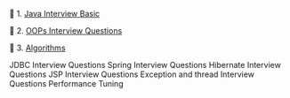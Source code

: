 :herb: 1. [Java Interview Basic](src/main/resource/static/pages/java/basic.md)

:herb: 2. [OOPs Interview Questions](src/main/resource/static/pages/java/oops.md)

:herb: 3. [Algorithms](src/main/resources/static/pages/algorithms/index-algorithms.md)


JDBC Interview Questions
Spring Interview Questions
Hibernate Interview Questions
JSP Interview Questions
Exception and thread Interview Questions
Performance Tuning

